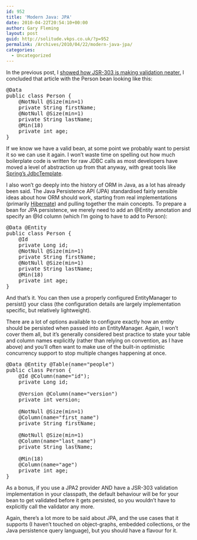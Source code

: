 ```yaml
---
id: 952
title: 'Modern Java: JPA'
date: 2010-04-22T20:54:10+00:00
author: Gary Fleming
layout: post
guid: http://solitude.vkps.co.uk/?p=952
permalink: /Archives/2010/04/22/modern-java-jpa/
categories:
  - Uncategorized
---
```

In the previous post, I [showed how JSR-303 is making validation neater.](http://solitude.vkps.co.uk/Archives/2010/04/11/modern-java-validation/) I concluded that article with the Person bean looking like this:

<pre class="brush: java; title: ; notranslate" title="">@Data
public class Person {
    @NotNull @Size(min=1)
    private String firstName;
    @NotNull @Size(min=1)
    private String lastName;
    @Min(18)
    private int age;
}
</pre>

If we know we have a valid bean, at some point we probably want to persist it so we can use it again. I won&#8217;t waste time on spelling out how much boilerplate code is written for raw JDBC calls as most developers have moved a level of abstraction up from that anyway, with great tools like [Spring&#8217;s JdbcTemplate](http://static.springsource.org/spring/docs/3.0.x/javadoc-api/org/springframework/jdbc/core/JdbcTemplate.html).

I also won&#8217;t go deeply into the history of ORM in Java, as a lot has already been said. The Java Persistence API (JPA) standardised fairly sensible ideas about how ORM should work, starting from real implementations (primarily [Hibernate](http://www.hibernate.org/)) and pulling together the main concepts. To prepare a bean for JPA persistence, we merely need to add an @Entity annotation and specify an @Id column (which I&#8217;m going to have to add to Person):

<pre class="brush: java; title: ; notranslate" title="">@Data @Entity
public class Person {
    @Id
    private Long id;
    @NotNull @Size(min=1)
    private String firstName;
    @NotNull @Size(min=1)
    private String lastName;
    @Min(18)
    private int age;
}
</pre>

And that&#8217;s it. You can then use a properly configured EntityManager to persist() your class (the configuration details are largely implementation specific, but relatively lightweight).

There are a lot of options available to configure exactly how an entity should be persisted when passed into an EntityManager. Again, I won&#8217;t cover them all, but it&#8217;s generally considered best practice to state your table and column names explicitly (rather than relying on convention, as I have above) and you&#8217;ll often want to make use of the built-in optimistic concurrency support to stop multiple changes happening at once.

<pre class="brush: java; title: ; notranslate" title="">@Data @Entity @Table(name="people")
public class Person {
    @Id @Column(name="id");
    private Long id;

    @Version @Column(name="version")
    private int version;

    @NotNull @Size(min=1)
    @Column(name="first_name")
    private String firstName;

    @NotNull @Size(min=1)
    @Column(name="last_name")
    private String lastName;

    @Min(18)
    @Column(name="age")
    private int age;
}
</pre>

As a bonus, if you use a JPA2 provider AND have a JSR-303 validation implementation in your classpath, the default behaviour will be for your bean to get validated before it gets persisted, so you wouldn&#8217;t have to explicitly call the validator any more.

Again, there&#8217;s a lot more to be said about JPA, and the use cases that it supports (I haven&#8217;t touched on object-graphs, embedded collections, or the Java persistence query language), but you should have a flavour for it.